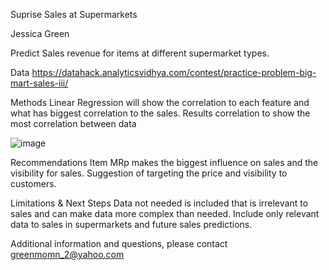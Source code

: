 
Suprise Sales at Supermarkets


Jessica Green

Predict Sales revenue for items at different supermarket types.

Data
https://datahack.analyticsvidhya.com/contest/practice-problem-big-mart-sales-iii/

Methods
Linear Regression will show the correlation to each feature and what has biggest correlation to the sales. 
Results
correlation to show the most correlation between data 

![image](https://user-images.githubusercontent.com/102007410/167274201-026fbee5-ba96-47a0-812f-bd9042a83c56.png)



Recommendations
Item MRp makes the biggest influence on sales and the visibility for sales. Suggestion of targeting the price and visibility to customers.

Limitations & Next Steps
Data not needed is included that is irrelevant to sales and can make data more complex than needed. 
Include only relevant data to sales in supermarkets and future sales predictions.

Additional information and questions, please contact greenmomn_2@yahoo.com
